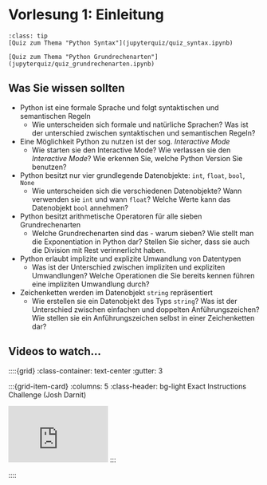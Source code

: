 # Vorlesung 1: Einleitung

```{admonition} Hier geht zu den Quizes...
:class: tip
[Quiz zum Thema "Python Syntax"](jupyterquiz/quiz_syntax.ipynb)

[Quiz zum Thema "Python Grundrechenarten"](jupyterquiz/quiz_grundrechenarten.ipynb)
```

## Was Sie wissen sollten
* Python ist eine formale Sprache und folgt syntaktischen und semantischen Regeln
    * Wie unterscheiden sich formale und natürliche Sprachen? Was ist der unterschied zwischen syntaktischen und semantischen Regeln? 
* Eine Möglichkeit Python zu nutzen ist der sog. *Interactive Mode*
    * Wie starten sie den Interactive Mode? Wie verlassen sie den *Interactive Mode*? Wie erkennen Sie, welche Python Version Sie benutzen?
* Python besitzt nur vier grundlegende Datenobjekte: `int`, `float`, `bool`, `None`
    * Wie unterscheiden sich die verschiedenen Datenobjekte? Wann verwenden sie `int` und wann `float`? Welche Werte kann das Datenobjekt `bool` annehmen?
* Python besitzt arithmetische Operatoren für alle sieben Grundrechenarten
    * Welche Grundrechenarten sind das - warum sieben? Wie stellt man die Exponentiation in Python dar? Stellen Sie sicher, dass sie auch die Division mit Rest verinnerlicht haben.
* Python erlaubt implizite und explizite Umwandlung von Datentypen
    * Was ist der Unterschied zwischen impliziten und expliziten Umwandlungen? Welche Operationen die Sie bereits kennen führen eine impliziten Umwandlung durch?
* Zeichenketten werden im Datenobjekt `string` repräsentiert
    * Wie erstellen sie ein Datenobjekt des Typs `string`? Was ist der Unterschied zwischen einfachen und doppelten Anführungszeichen? Wie stellen sie ein Anführungszeichen selbst in einer Zeichenketten dar?


<!--## Download Vorlesungsfolien-->
<!---->
<!--{Download}`Hier<slides/V1.pdf>` können sie die Vorlesungsfolien zur Vorlesung 2 herunterladen.-->

## Videos to watch...
::::{grid}
:class-container: text-center
:gutter: 3

:::{grid-item-card}
:columns: 5
:class-header: bg-light
Exact Instructions Challenge (Josh Darnit)

<iframe width="200" height="113" src="https://www.youtube.com/embed/cDA3_5982h8" title="YouTube video player" frameborder="0" allow="accelerometer; autoplay; clipboard-write; encrypted-media; gyroscope; picture-in-picture; web-share" allowfullscreen></iframe>
:::


::::


